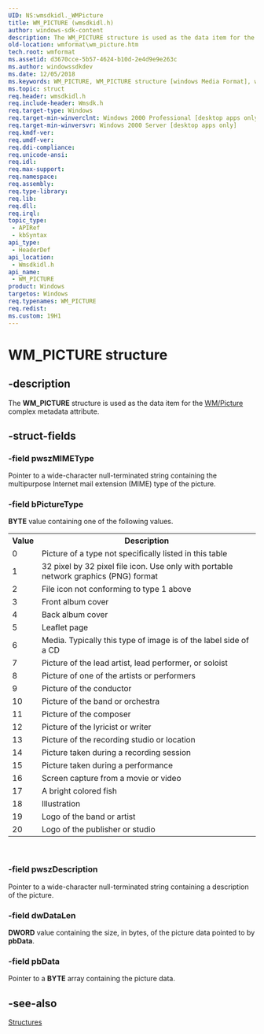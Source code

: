 ```yaml
---
UID: NS:wmsdkidl._WMPicture
title: WM_PICTURE (wmsdkidl.h)
author: windows-sdk-content
description: The WM_PICTURE structure is used as the data item for the WM/Picture complex metadata attribute.
old-location: wmformat\wm_picture.htm
tech.root: wmformat
ms.assetid: d3670cce-5b57-4624-b10d-2e4d9e9e263c
ms.author: windowssdkdev
ms.date: 12/05/2018
ms.keywords: WM_PICTURE, WM_PICTURE structure [windows Media Format], wmformat.wm_picture, wmsdkidl/WM_PICTURE
ms.topic: struct
req.header: wmsdkidl.h
req.include-header: Wmsdk.h
req.target-type: Windows
req.target-min-winverclnt: Windows 2000 Professional [desktop apps only],Windows Media Format 9 Series SDK, or later versions of the SDK
req.target-min-winversvr: Windows 2000 Server [desktop apps only]
req.kmdf-ver: 
req.umdf-ver: 
req.ddi-compliance: 
req.unicode-ansi: 
req.idl: 
req.max-support: 
req.namespace: 
req.assembly: 
req.type-library: 
req.lib: 
req.dll: 
req.irql: 
topic_type:
 - APIRef
 - kbSyntax
api_type:
 - HeaderDef
api_location:
 - Wmsdkidl.h
api_name:
 - WM_PICTURE
product: Windows
targetos: Windows
req.typenames: WM_PICTURE
req.redist: 
ms.custom: 19H1
---
```


# WM_PICTURE structure


## -description



The <b>WM_PICTURE</b> structure is used as the data item for the <a href="https://docs.microsoft.com/windows/desktop/wmformat/wmpicture">WM/Picture</a> complex metadata attribute.




## -struct-fields




### -field pwszMIMEType

Pointer to a wide-character null-terminated string containing the multipurpose Internet mail extension (MIME) type of the picture.


### -field bPictureType

<b>BYTE</b> value containing one of the following values.<table>
<tr>
<th>Value</th>
<th>Description</th>
</tr>
<tr>
<td>0</td>
<td>Picture of a type not specifically listed in this table</td>
</tr>
<tr>
<td>1</td>
<td>32 pixel by 32 pixel file icon. Use only with portable network graphics (PNG) format</td>
</tr>
<tr>
<td>2</td>
<td>File icon not conforming to type 1 above</td>
</tr>
<tr>
<td>3</td>
<td>Front album cover</td>
</tr>
<tr>
<td>4</td>
<td>Back album cover</td>
</tr>
<tr>
<td>5</td>
<td>Leaflet page</td>
</tr>
<tr>
<td>6</td>
<td>Media. Typically this type of image is of the label side of a CD</td>
</tr>
<tr>
<td>7</td>
<td>Picture of the lead artist, lead performer, or soloist</td>
</tr>
<tr>
<td>8</td>
<td>Picture of one of the artists or performers</td>
</tr>
<tr>
<td>9</td>
<td>Picture of the conductor</td>
</tr>
<tr>
<td>10</td>
<td>Picture of the band or orchestra</td>
</tr>
<tr>
<td>11</td>
<td>Picture of the composer</td>
</tr>
<tr>
<td>12</td>
<td>Picture of the lyricist or writer</td>
</tr>
<tr>
<td>13</td>
<td>Picture of the recording studio or location</td>
</tr>
<tr>
<td>14</td>
<td>Picture taken during a recording session</td>
</tr>
<tr>
<td>15</td>
<td>Picture taken during a performance</td>
</tr>
<tr>
<td>16</td>
<td>Screen capture from a movie or video</td>
</tr>
<tr>
<td>17</td>
<td>A bright colored fish</td>
</tr>
<tr>
<td>18</td>
<td>Illustration</td>
</tr>
<tr>
<td>19</td>
<td>Logo of the band or artist</td>
</tr>
<tr>
<td>20</td>
<td>Logo of the publisher or studio</td>
</tr>
</table>
 




### -field pwszDescription

Pointer to a wide-character null-terminated string containing a description of the picture.


### -field dwDataLen

<b>DWORD</b> value containing the size, in bytes, of the picture data pointed to by <b>pbData</b>.


### -field pbData

Pointer to a <b>BYTE</b> array containing the picture data.


## -see-also




<a href="https://docs.microsoft.com/windows/desktop/wmformat/structures">Structures</a>
 

 

